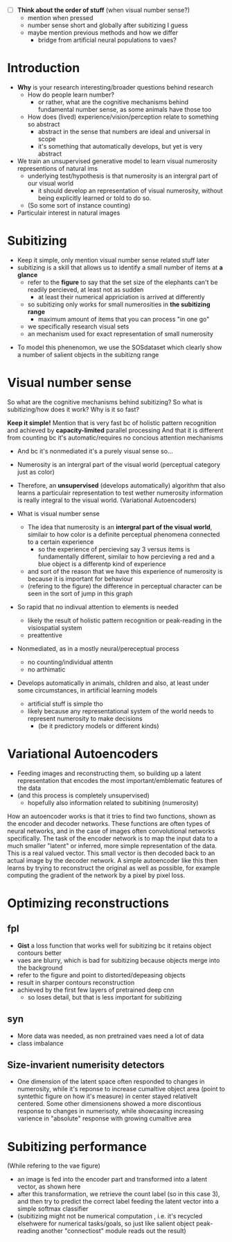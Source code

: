 - [ ] **Think about the order of stuff** (when visual number sense?)
  - mention when pressed
  - number sense short and globally after subitizing I guess 
  - maybe mention previous methods and how we differ
    - bridge from artificial neural populations to vaes?

# Introduction

- **Why** is your research interesting/broader questions behind research
  - How do people learn number?
    - or rather, what are the cognitive mechanisms behind fundamental number sense, as some animals have those too
  - How does (lived) experience/vision/perception relate to something so abstract
    - abstract in the sense that numbers are ideal and universal in scope
    - it's something that automatically develops, but yet is very abstract
- We train an unsupervised generative model to learn visual numerosity representions of natural ims
  - underlying test/hypothesis is that numerosity is an intergral part of our visual world
    - it should develop an representation of visual numerosity, without being explicitly learned or 
      told to do so.
  - (So some sort of instance counting)
- Particulair interest in natural images

# Subitizing

- Keep it simple, only mention visual number sense related stuff later
- subitizing is a skill that allows us to identify a small number of items at **a glance**
  - refer to the **figure** to say that the set size of the elephants can't be readily percieved, at least not as sudden
    - at least their numerical appriciation is arrived at differently
  - so subitizing only works for small numerosities in **the subitizing range**
    - maximum amount of items that you can process "in one go"
  - we specifically research visual sets
  - an mechanism used for exact representation of small numerosity
<!-- at this point the whole goal of the research needs to be sort of clear! -->
- To model this phenenomon, we use the SOSdataset which clearly show a number of salient objects in the subitizng range


# Visual number sense

So what are the cognitive mechanisms behind subitizing? So what is subitizing/how does it work? Why is it so fast? 

**Keep it simple!** Mention that is very fast bc of holistic pattern recognition and achieved by **capacity-limited** parallel processing
And that it is different from counting bc it's automatic/requires no concious attention mechanisms
- And bc it's nonmediated it's a purely visual sense so...
- Numerosity is an intergral part of the visual world (perceptual category just as color)
- Therefore,  an **unsupervised** (develops automatically) algorithm that also learns a particulair representation to test wether numerosity information is really integral to the visual world. (Variational Autoencoders)

- What is visual number sense
  - The idea that numerosity is an **intergral part of the visual world**, similair to how color is a definite perceptual phenomena connected to a certain experience
    - so the experience of percieving say 3 versus items is fundamentally different, similair to how percieving a red and a blue object is a differentp kind of experience
  - and sort of the reason that we have this experience of numerosity is because it is important for behaviour
  - (refering to the figure) the difference in perceptual character can be seen in the sort of jump in this graph

- So rapid that no indivual attention to elements is needed
  - likely the result of holistic pattern recognition or peak-reading in the visiospatial system 
  - preattentive
- Nonmediated, as in a mostly neural/pereceptual process
  - no counting/individual attentn
  - no arthimatic
- Develops automatically in animals, children and also, at least under some circumstances, in artificial learning models 
  
  - artificial stuff is simple tho
  - likely because any representational system of the world needs to represent numerosity to make decisions
    - (be it predictory models or different kinds)


# Variational Autoencoders

- Feeding images and reconstructing them, so building up a latent representation that encodes the most important/emblematic features of the data
- (and this process is completely unsupervised)
  - hopefully also information related to subitining (numerosity)

How an autoencoder works is that it tries to find two functions, shown as the encoder and decoder networks. These functions are often types of neural networks, and in the case of images often convolutional networks specifically. The task of the encoder network is to map the input data to a much smaller "latent" or inferred, more simple representation of the data. This is a real valued vector. This small vector is then decoded back to an actual image by the decoder network. A simple autoencoder like this then learns by trying to reconstruct the original as well as possible, for example computing the gradient of the network by a pixel by pixel loss. 


# Optimizing reconstructions #

## fpl ##

- **Gist** a loss function that works well for subitizing bc it retains object contours better
- vaes are blurry, which is bad for subitizing because objects merge into the background
- refer to the figure and point to distorted/depeasing objects
- result in sharper contours reconstruction
- achieved by the first few layers of pretrained deep cnn
  - so loses detail, but that is less important for subitizing

## syn ##

- More data was needed, as non pretrained vaes need a lot of data
- class imbalance

## Size-invarient numerisity detectors ##

- One dimension of the latent space often responded to changes in numerosity, while it's reponse to increase cumaltive object area (point to syntethic figure on how it's measure) in center stayed relativelt centered.  Some other dimensionens showed a more discontious response to changes in numerisoty, while showcasing increasing varience in "absolute" response with growing cumaltive area

# Subitizing performance

(While refering to the vae figure)

- an image is fed into the encoder part and transformed into a latent vector, as shown here
- after this transformation, we retrieve the count label (so in this case 3), and then try to predict the 
  correct label feeding the latent vector into a simple softmax classifier
- (subitizing might not be numerical computation , i.e. it's recycled elsehwere for numerical tasks/goals, so just like salient object peak-reading another "connectiost" module reads out the result)












